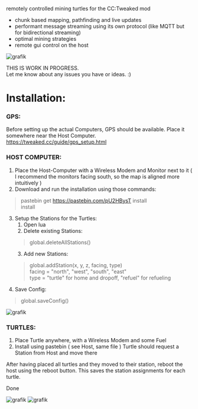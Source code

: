 remotely controlled mining turtles for the CC:Tweaked mod

- chunk based mapping, pathfinding and live updates
- performant message streaming using its own protocol (like MQTT but for bidirectional streaming)
- optimal mining strategies
- remote gui control on the host

![grafik](https://github.com/user-attachments/assets/7731f1ae-0d55-4345-b8da-e62db92dde1f)
  
THIS IS WORK IN PROGRESS.  
Let me know about any issues you have or ideas. :)  


# Installation:

### GPS:  

Before setting up the actual Computers, GPS should be available. Place it somewhere near the Host Computer.  
https://tweaked.cc/guide/gps_setup.html  

### HOST COMPUTER:

1. Place the Host-Computer with a Wireless Modem and Monitor next to it
   ( I recommend the monitors facing south, so the map is aligned more intuitively )
3. Download and run the installation using those commands:  
>  pastebin get https://pastebin.com/pU2HBysT install  
>  install  
3. Setup the Stations for the Turtles:
    1. Open lua
    2. Delete existing Stations:
      > global.deleteAllStations()  
    3.  Add new Stations:
      > global.addStation(x, y, z, facing, type)  
   facing = "north", "west", "south", "east"  
   type = "turtle" for home and dropoff, "refuel" for refueling
4.  Save Config:
  > global.saveConfig()  

![grafik](https://github.com/user-attachments/assets/b37d059c-8b09-4d74-8bf2-eb3a31dfa35d)


### TURTLES:

1.  Place Turtle anywhere, with a Wireless Modem and some Fuel
2.  Install using pastebin ( see Host, same file )
   Turtle should request a Station from Host and move there

After having placed all turtles and they moved to their station, reboot the host using the reboot button.
This saves the station assignments for each turtle.

Done

![grafik](https://github.com/user-attachments/assets/e493f9d3-a631-4364-aff3-c813791652b8)
![grafik](https://github.com/user-attachments/assets/224e47a3-88e6-428c-8a6d-2c7643ce7ddb)
